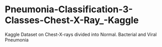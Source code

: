 # Pneumonia-Classification-3-Classes-Chest-X-Ray_-Kaggle
Kaggle Dataset on Chest-X-rays divided into Normal. Bacterial and Viral Pneumonia

